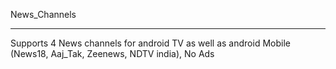 News_Channels
_________________
Supports 4 News channels for android TV as well as android Mobile (News18, Aaj_Tak, Zeenews, NDTV india), No Ads
